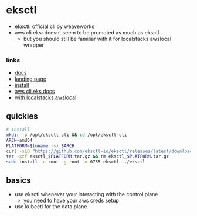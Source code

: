 # eksctl

- eksctl: official cli by weaveworks
- aws cli eks: doesnt seem to be promoted as much as eksctl
  - but you should still be familiar with it for localstacks awslocal wrapper

### links

- [docs](https://docs.aws.amazon.com/eks/latest/userguide/eksctl.html)
- [landing page](https://eksctl.io/)
- [install](https://eksctl.io/introduction/#installation)
- [aws cli eks docs](https://awscli.amazonaws.com/v2/documentation/api/latest/reference/eks/index.html)
- [with localstacks awslocal](../../../../localstack/localstack.md)

## quickies

```sh
# install
mkdir -p /opt/eksctl-cli && cd /opt/eksctl-cli
ARCH=amd64
PLATFORM=$(uname -s)_$ARCH
curl -sLO "https://github.com/eksctl-io/eksctl/releases/latest/download/eksctl_$PLATFORM.tar.gz"
tar -xzf eksctl_$PLATFORM.tar.gz && rm eksctl_$PLATFORM.tar.gz
sudo install -o root -g root -m 0755 eksctl ../eksctl

```

## basics

- use eksctl whenever your interacting with the control plane
  - you need to have your aws creds setup
- use kubectl for the data plane
